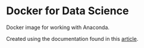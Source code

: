 # Docker for Data Science

Docker image for working with Anaconda.

Created using the documentation found in this [article](https://towardsdatascience.com/docker-for-data-science-9c0ce73e8263).
